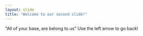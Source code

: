 ```yaml
---
layout: slide
title: "Welcome to our second slide!"
---
```

"All of your base, are belong to us"
Use the left arrow to go back!
